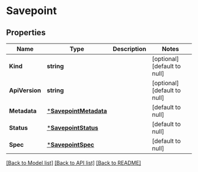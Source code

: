 # Savepoint

## Properties
Name | Type | Description | Notes
------------ | ------------- | ------------- | -------------
**Kind** | **string** |  | [optional] [default to null]
**ApiVersion** | **string** |  | [optional] [default to null]
**Metadata** | [***SavepointMetadata**](SavepointMetadata.md) |  | [default to null]
**Status** | [***SavepointStatus**](SavepointStatus.md) |  | [default to null]
**Spec** | [***SavepointSpec**](SavepointSpec.md) |  | [default to null]

[[Back to Model list]](../README.md#documentation-for-models) [[Back to API list]](../README.md#documentation-for-api-endpoints) [[Back to README]](../README.md)


